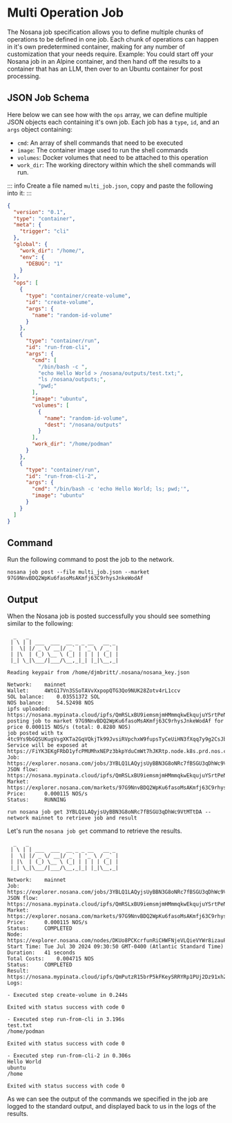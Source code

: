# Multi Operation Job

The Nosana job specification allows you to define multiple chunks of operations to be defined in one job.
Each chunk of operations can happen in it's own predetermined container, making for any number of customization that your needs require.
Example: You could start off your Nosana job in an Alpine container, and then hand off the results to a container that has an LLM, then over to an Ubuntu container for post processing.

## JSON Job Schema

Here below we can see how with the `ops` array, we can define multiple JSON objects each containing it's own job.
Each job has a `type`, `id`, and an `args` object containing:
- `cmd`: An array of shell commands that need to be executed
- `image`: The container image used to run the shell commands
- `volumes`: Docker volumes that need to be attached to this operation
- `work_dir`: The working directory within which the shell commands will run.

::: info
Create a file named `multi_job.json`, copy and paste the following into it:
:::

```json
{
  "version": "0.1",
  "type": "container",
  "meta": {
    "trigger": "cli"
  },
  "global": {
    "work_dir": "/home/",
    "env": {
      "DEBUG": "1"
    }
  },
  "ops": [
    {
      "type": "container/create-volume",
      "id": "create-volume",
      "args": {
        "name": "random-id-volume"
      }
    },
    {
      "type": "container/run",
      "id": "run-from-cli",
      "args": {
        "cmd": [
          "/bin/bash -c ",
          "echo Hello World > /nosana/outputs/test.txt;",
          "ls /nosana/outputs;",
          "pwd;"
        ],
        "image": "ubuntu",
        "volumes": [
          {
            "name": "random-id-volume",
            "dest": "/nosana/outputs"
          }
        ],
        "work_dir": "/home/podman"
      }
    },
    {
      "type": "container/run",
      "id": "run-from-cli-2",
      "args": {
        "cmd": "/bin/bash -c 'echo Hello World; ls; pwd;'",
        "image": "ubuntu"
      }
    }
  ]
}
```

## Command

Run the following command to post the job to the network.

```sh:no-line-numbers
nosana job post --file multi_job.json --market 97G9NnvBDQ2WpKu6fasoMsAKmfj63C9rhysJnkeWodAf
```

## Output

When the Nosana job is posted successfully you should see something similar to the following:

```sh:no-line-numbers
  _   _
 | \ | | ___  ___  __ _ _ __   __ _
 |  \| |/ _ \/ __|/ _` | '_ \ / _` |
 | |\  | (_) \__ \ (_| | | | | (_| |
 |_| \_|\___/|___/\__,_|_| |_|\__,_|

Reading keypair from /home/djmbritt/.nosana/nosana_key.json

Network:	mainnet
Wallet:		4WtG17Vn3SSoTAVvXxpopQTG3Qo9NUK28Zotv4rL1ccv
SOL balance:	0.03551372 SOL
NOS balance:	54.52498 NOS
ipfs uploaded:	https://nosana.mypinata.cloud/ipfs/QmRSLxBU9iemsmjmHMmmqkwEkqujuYSrtPeNYqoNRGmmxT
posting job to market 97G9NnvBDQ2WpKu6fasoMsAKmfj63C9rhysJnkeWodAf for price 0.000115 NOS/s (total: 0.8280 NOS)
job posted with tx 4tc9Ys9bGQSUKugVsgXKTa2GqVQkjTk99JvsiRVpchxW9fupsTyCeUiHN3fXqq7y9g2CsJbSkx6gZjtDiPEY2gs2!
Service will be exposed at https://FiYK3EKgFRbD1yfcPMUMhxNEPz3bkpYduCmWt7hJKRtp.node.k8s.prd.nos.ci
Job:		https://explorer.nosana.com/jobs/3YBLQ1LAQyjsUyBBN3G8oNRc7fBSGU3qDhWc9VtMTtDA
JSON flow:	https://nosana.mypinata.cloud/ipfs/QmRSLxBU9iemsmjmHMmmqkwEkqujuYSrtPeNYqoNRGmmxT
Market:		https://explorer.nosana.com/markets/97G9NnvBDQ2WpKu6fasoMsAKmfj63C9rhysJnkeWodAf
Price:		0.000115 NOS/s
Status:		RUNNING

run nosana job get 3YBLQ1LAQyjsUyBBN3G8oNRc7fBSGU3qDhWc9VtMTtDA --network mainnet to retrieve job and result
```

Let's run the `nosana job get` command to retrieve the results.

```sh:no-line-numbers
  _   _
 | \ | | ___  ___  __ _ _ __   __ _
 |  \| |/ _ \/ __|/ _` | '_ \ / _` |
 | |\  | (_) \__ \ (_| | | | | (_| |
 |_| \_|\___/|___/\__,_|_| |_|\__,_|

Network:	mainnet
Job:		https://explorer.nosana.com/jobs/3YBLQ1LAQyjsUyBBN3G8oNRc7fBSGU3qDhWc9VtMTtDA
JSON flow:	https://nosana.mypinata.cloud/ipfs/QmRSLxBU9iemsmjmHMmmqkwEkqujuYSrtPeNYqoNRGmmxT
Market:		https://explorer.nosana.com/markets/97G9NnvBDQ2WpKu6fasoMsAKmfj63C9rhysJnkeWodAf
Price:		0.000115 NOS/s
Status:		COMPLETED
Node:		https://explorer.nosana.com/nodes/DKUo8PCKcrfunRiCHWFNjeVLQieVYWr8izauPCFm8BVv
Start Time:	Tue Jul 30 2024 09:30:50 GMT-0400 (Atlantic Standard Time)
Duration:	41 seconds
Total Costs:	0.004715 NOS
Status:		COMPLETED
Result:		https://nosana.mypinata.cloud/ipfs/QmPutzR15brP5kFKeySRRYRp1PUj2Dz91xhZS9dkP7yjGo
Logs:

- Executed step create-volume in 0.244s

Exited with status success with code 0

- Executed step run-from-cli in 3.196s
test.txt
/home/podman

Exited with status success with code 0

- Executed step run-from-cli-2 in 0.306s
Hello World
ubuntu
/home

Exited with status success with code 0
```
As we can see the output of the commands we specified in the job are logged to the standard output, and displayed back to us in the logs of the results.

